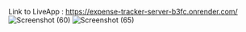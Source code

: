 Link to LiveApp : https://expense-tracker-server-b3fc.onrender.com/
![Screenshot (60)](https://github.com/zephanphilip/Expense-Tracker/assets/133225359/ac0e91e5-b14b-40d2-90d7-02a9e327f0f7)
![Screenshot (65)](https://github.com/zephanphilip/Expense-Tracker/assets/133225359/4c52eb5a-ac26-46cf-b5b1-5b8c20f76aaf)

